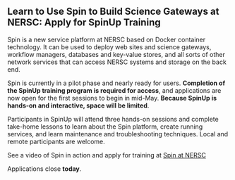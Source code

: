 ## Learn to Use Spin to Build Science Gateways at NERSC: Apply for SpinUp Training

Spin is a new service platform at NERSC based on Docker container technology. It
can be used to deploy web sites and science gateways, workflow managers,
databases and key-value stores, and all sorts of other network services that can
access NERSC systems and storage on the back end.

Spin is currently in a pilot phase and nearly ready for users. **Completion of the
SpinUp training program is required for access**, and applications are now open
for the first sessions to begin in mid-May. **Because SpinUp is hands-on and
interactive, space will be limited**.

Participants in SpinUp will attend three hands-on sessions and complete
take-home lessons to learn about the Spin platform, create running
services, and learn maintenance and troubleshooting techniques. Local and remote
participants are welcome.

See a video of Spin in action and apply for training at 
[Spin at NERSC](https://www.nersc.gov/users/data-analytics/spin/) 

Applications close **today**.

